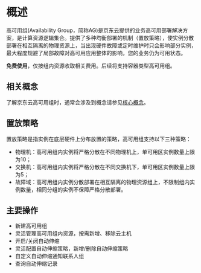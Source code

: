 # 概述

高可用组(Availability Group，简称AG)是京东云提供的业务高可用部署解决方案，是计算资源逻辑集合。提供了多种均衡部署的机制（置放策略），使实例分散部署在相互隔离的物理资源上，当出现硬件故障或定时维护时只会影响部分实例，最大程度规避了局部故障对高可用应用整体的影响，您的业务仍为可用状态。

**免费使用**，仅按组内资源收取相关费用。后续将支持容器类型高可用组。

## 相关概念

了解京东云高可用组时，通常会涉及到概念请参见[核心概念](Core-Concepts.md)。

<div id="user-content-1"></div>

## 置放策略

置放策略是指实例在底层硬件上分布放置的策略，高可用组支持以下三种策略：

* 物理机：高可用组内实例将严格分散在不同物理机上，单可用区实例数量上限为10；
* 交换机：高可用组内实例将严格分散在不同交换机下，单可用区实例数量上限为5；
* 故障域：高可用组内实例分散部署在相互隔离的物理资源组上，不限制组内实例数量，相同分组的实例不保障严格分散部署。

## 主要操作

* 新建高可用组
* 灵活管理高可用组内资源，按需新增、移除云主机
* 开启/关闭自动伸缩
* 灵活配置自动伸缩策略，新增/删除自动伸缩策略
* 自定义自动伸缩通知联系人组
* 查询自动伸缩记录

